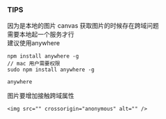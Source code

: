 ### TIPS

因为是本地的图片 canvas 获取图片的时候存在跨域问题 <br/>
需要本地起一个服务才行 <br/>
建议使用anywhere <br/>
```
npm install anywhere -g
// mac 用户需要权限
sudo npm install anywhere -g

anywhere 
```

图片要增加接触跨域属性
```
<img src="" crossorigin="anonymous" alt="" />
```